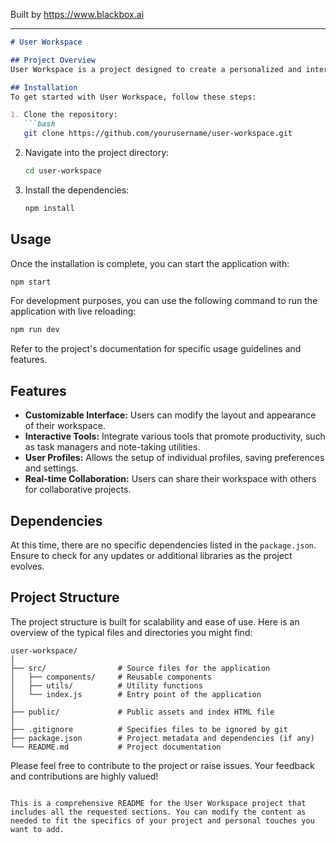 
Built by https://www.blackbox.ai

---

```markdown
# User Workspace

## Project Overview
User Workspace is a project designed to create a personalized and interactive environment for users. It aims to provide tools and functionalities that enhance productivity and user experience. The workspace can be customized and extended to fit various user needs.

## Installation
To get started with User Workspace, follow these steps:

1. Clone the repository:
   ```bash
   git clone https://github.com/yourusername/user-workspace.git
   ```

2. Navigate into the project directory:
   ```bash
   cd user-workspace
   ```

3. Install the dependencies:
   ```bash
   npm install
   ```

## Usage
Once the installation is complete, you can start the application with:

```bash
npm start
```

For development purposes, you can use the following command to run the application with live reloading:
```bash
npm run dev
```

Refer to the project's documentation for specific usage guidelines and features.

## Features
- **Customizable Interface:** Users can modify the layout and appearance of their workspace.
- **Interactive Tools:** Integrate various tools that promote productivity, such as task managers and note-taking utilities.
- **User Profiles:** Allows the setup of individual profiles, saving preferences and settings.
- **Real-time Collaboration:** Users can share their workspace with others for collaborative projects.

## Dependencies
At this time, there are no specific dependencies listed in the `package.json`. Ensure to check for any updates or additional libraries as the project evolves.

## Project Structure
The project structure is built for scalability and ease of use. Here is an overview of the typical files and directories you might find:

```
user-workspace/
│
├── src/                # Source files for the application
│   ├── components/     # Reusable components 
│   ├── utils/          # Utility functions 
│   └── index.js        # Entry point of the application
│
├── public/             # Public assets and index HTML file
│
├── .gitignore          # Specifies files to be ignored by git
├── package.json        # Project metadata and dependencies (if any)
└── README.md           # Project documentation
```

Please feel free to contribute to the project or raise issues. Your feedback and contributions are highly valued!

```

This is a comprehensive README for the User Workspace project that includes all the requested sections. You can modify the content as needed to fit the specifics of your project and personal touches you want to add.